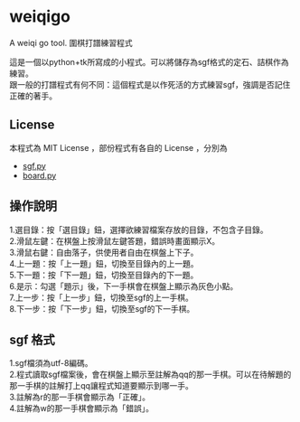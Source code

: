 # weiqigo
A weiqi go tool. 圍棋打譜練習程式

這是一個以python+tk所寫成的小程式。可以將儲存為sgf格式的定石、詰棋作為練習。</BR>
跟一般的打譜程式有何不同：這個程式是以作死活的方式練習sgf，強調是否記住正確的著手。

## License
本程式為 MIT License ，部份程式有各自的 License ，分別為

* [sgf.py](https://github.com/jtauber/sgf)
* [board.py](https://github.com/ymgaq/Pyaq)

## 操作說明
1.選目錄：按「選目錄」鈕，選擇欲練習檔案存放的目錄，不包含子目錄。</BR>
2.滑鼠左鍵：在棋盤上按滑鼠左鍵答題，錯誤時畫面顯示X。</BR>
3.滑鼠右鍵：自由落子，供使用者自由在棋盤上下子。</BR>
4.上一題：按「上一題」鈕，切換至目錄內的上一題。</BR>
5.下一題：按「下一題」鈕，切換至目錄內的下一題。</BR>
6.是示：勾選「題示」後，下一手棋會在棋盤上顯示為灰色小點。</BR>
7.上一步：按「上一步」鈕，切換至sgf的上一手棋。</BR>
8.下一步：按「下一步」鈕，切換至sgf的下一手棋。

## sgf 格式
1.sgf檔須為utf-8編碼。</BR>
2.程式讀取sgf檔案後，會在棋盤上顯示至註解為qq的那一手棋。可以在待解題的那一手棋的註解打上qq讓程式知道要顯示到哪一手。</BR>
3.註解為r的那一手棋會顯示為「正確」。</BR>
4.註解為w的那一手棋會顯示為「錯誤」。





